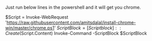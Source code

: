 Just run below lines in the powershell and it will get you chrome. 


$Script = Invoke-WebRequest 'https://raw.githubusercontent.com/amitsdalal/install-chrome-win/master/chrome.ps1'
$ScriptBlock = [Scriptblock]::Create($Script.Content)
Invoke-Command -ScriptBlock $ScriptBlock
